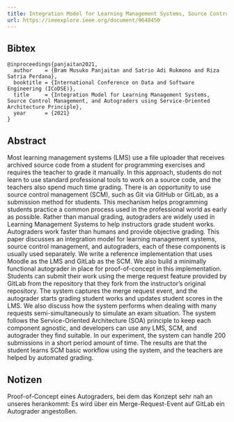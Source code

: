 ```yaml
---
title: Integration Model for Learning Management Systems, Source Control Management, and Autograders using Service-Oriented Architecture Principle
url: https://ieeexplore.ieee.org/document/9648450
---
```


## Bibtex

```
@inproceedings{panjaitan2021,
  author    = {Bram Musuko Panjaitan and Satrio Adi Rukmono and Riza Satria Perdana},
  booktitle = {International Conference on Data and Software Engineering (ICoDSE)}, 
  title     = {Integration Model for Learning Management Systems, Source Control Management, and Autograders using Service-Oriented Architecture Principle}, 
  year      = {2021}
}
```

## Abstract

Most learning management systems (LMS) use a file uploader that receives archived source code from a student for programming exercises and requires the teacher to grade it manually. In this approach, students do not learn to use standard professional tools to work on a source code, and the teachers also spend much time grading. There is an opportunity to use source control management (SCM), such as Git via GitHub or GitLab, as a submission method for students. This mechanism helps programming students practice a common process used in the professional world as early as possible. Rather than manual grading, autograders are widely used in Learning Management Systems to help instructors grade student works. Autograders work faster than humans and provide objective grading. This paper discusses an integration model for learning management systems, source control management, and autograders, each of these components is usually used separately. We write a reference implementation that uses Moodle as the LMS and GitLab as the SCM. We also build a minimally functional autograder in place for proof-of-concept in this implementation. Students can submit their work using the merge request feature provided by GitLab from the repository that they fork from the instructor’s original repository. The system captures the merge request event, and the autograder starts grading student works and updates student scores in the LMS. We also discuss how the system performs when dealing with many requests semi-simultaneously to simulate an exam situation. The system follows the Service-Oriented Architecture (SOA) principle to keep each component agnostic, and developers can use any LMS, SCM, and autograder they find suitable. In our experiment, the system can handle 200 submissions in a short period amount of time. The results are that the student learns SCM basic workflow using the system, and the teachers are helped by automated grading.

## Notizen

Proof-of-Concept eines Autograders, bei dem das Konzept sehr nah an unseres herankommt: Es wird über ein Merge-Request-Event auf GitLab ein Autograder angestoßen.
